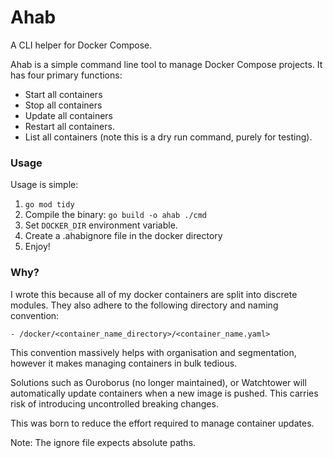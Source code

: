 # Ahab
A CLI helper for Docker Compose. 

Ahab is a simple command line tool to manage Docker Compose projects. It has four primary functions:

- Start all containers
- Stop all containers
- Update all containers
- Restart all containers.
- List all containers (note this is a dry run command, purely for testing).

### Usage

Usage is simple:

1. `go mod tidy`
2. Compile the binary: `go build -o ahab ./cmd`
3. Set `DOCKER_DIR` environment variable.
4. Create a .ahabignore file in the docker directory
5. Enjoy!

### Why?

I wrote this because all of my docker containers are split into discrete modules. They also adhere to the following directory and naming convention:

```
- /docker/<container_name_directory>/<container_name.yaml>
```

This convention massively helps with organisation and segmentation, however it makes managing containers in bulk tedious.

Solutions such as Ouroborus (no longer maintained), or Watchtower will automatically update containers when a new image is pushed. This carries risk of introducing uncontrolled breaking changes. 

This was born to reduce the effort required to manage container updates.

Note: The ignore file expects absolute paths.
